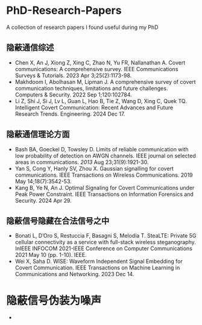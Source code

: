 # PhD-Research-Papers
A collection of research papers I found useful during my PhD

## 隐蔽通信综述

+ Chen X, An J, Xiong Z, Xing C, Zhao N, Yu FR, Nallanathan A. Covert communications: A comprehensive survey. IEEE Communications Surveys & Tutorials. 2023 Apr 3;25(2):1173-98.
+ Makhdoom I, Abolhasan M, Lipman J. A comprehensive survey of covert communication techniques, limitations and future challenges. Computers & Security. 2022 Sep 1;120:102784.
+ Li Z, Shi J, Si J, Lv L, Guan L, Hao B, Tie Z, Wang D, Xing C, Quek TQ. Intelligent Covert Communication: Recent Advances and Future Research Trends. Engineering. 2024 Dec 17.

## 隐蔽通信理论方面

+ Bash BA, Goeckel D, Towsley D. Limits of reliable communication with low probability of detection on AWGN channels. IEEE journal on selected areas in communications. *2013* Aug 23;31(9):1921-30.
+ Yan S, Cong Y, Hanly SV, Zhou X. Gaussian signalling for covert communications. IEEE Transactions on Wireless Communications. 2019 May 14;18(7):3542-53.
+ Kang B, Ye N, An J. Optimal Signaling for Covert Communications under Peak Power Constraint. IEEE Transactions on Information Forensics and Security. 2024 Apr 29.

## 隐蔽信号隐藏在合法信号之中

+ Bonati L, D’Oro S, Restuccia F, Basagni S, Melodia T. SteaLTE: Private 5G cellular connectivity as a service with full-stack wireless steganography. InIEEE INFOCOM 2021-IEEE Conference on Computer Communications 2021 May 10 (pp. 1-10). IEEE.
+ Wei X, Saha D. WISE: Waveform Independent Signal Embedding for Covert Communication. IEEE Transactions on Machine Learning in Communications and Networking. 2023 Dec 14.

# 隐蔽信号伪装为噪声

+ 
